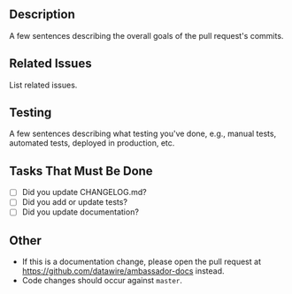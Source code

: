 ## Description
A few sentences describing the overall goals of the pull request's commits.

## Related Issues
List related issues.

## Testing
A few sentences describing what testing you've done, e.g., manual tests, automated tests, deployed in production, etc.

## Tasks That Must Be Done
- [ ] Did you update CHANGELOG.md?
- [ ] Did you add or update tests?
- [ ] Did you update documentation?

## Other
* If this is a documentation change, please open the pull request at https://github.com/datawire/ambassador-docs instead.
* Code changes should occur against `master`.
